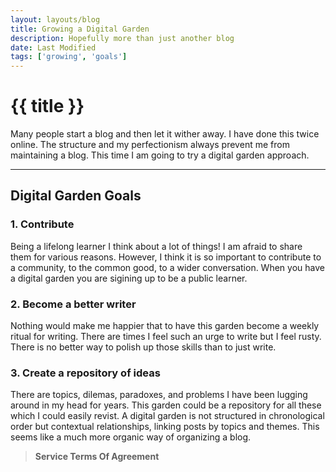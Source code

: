 ```yaml
---
layout: layouts/blog
title: Growing a Digital Garden 
description: Hopefully more than just another blog
date: Last Modified
tags: ['growing', 'goals']
---
```

# {{ title }}

Many people start a blog and then let it wither away. I have done this twice online. The structure and my perfectionism always prevent me from maintaining a blog. This time I am going to try a digital garden approach.

* * *


Digital Garden Goals
--------------

### 1\. Contribute 

Being a lifelong learner I think about a lot of things! I am afraid to share them for various reasons. However, I think it is so important to contribute to a community, to the common good, to a wider conversation. When you have a digital garden you are sigining up to be a public learner.


### 2\. Become a better writer

Nothing would make me happier that to have this garden become a weekly ritual for writing. There are times I feel such an urge to write but I feel rusty. There is no better way to polish up those skills than to just write.

### 3\. Create a repository of ideas

There are topics, dilemas, paradoxes, and problems I have been lugging around in my head for years. This garden could be a repository for all these which I could easily revist. A digital garden is not structured in chronological order but contextual relationships, linking posts by topics and themes. This seems like a much more organic way of organizing a blog.

> **Service Terms Of Agreement**

 

